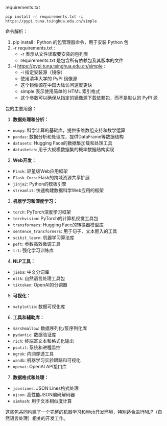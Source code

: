requirements.txt 

```
pip install -r requirements.txt -i https://pypi.tuna.tsinghua.edu.cn/simple
```

命令解析：

1. pip install : Python 的包管理器命令，用于安装 Python 包
2. -r requirements.txt :
   - -r 表示从文件读取要安装的包列表
   - requirements.txt 是包含所有依赖包及其版本的文件
3. -i https://pypi.tuna.tsinghua.edu.cn/simple :
   - -i 指定安装源（镜像）
   - 使用清华大学的 PyPI 镜像源
   - 这个镜像源在中国大陆访问速度更快
   - simple 表示使用简单的 HTML 索引格式
   - 这个参数可以确保从指定的镜像源下载依赖包，而不是默认的 PyPI 源

包的主要用途：

1. **数据处理和分析：**
- `numpy`: 科学计算的基础库，提供多维数组支持和数学运算
- `pandas`: 数据分析和处理库，提供DataFrame等数据结构
- `datasets`: Hugging Face的数据集加载和处理工具
- `datasketch`: 用于大规模数据集的概率数据结构实现

2. **Web开发：**
- `Flask`: 轻量级Web应用框架
- `Flask_Cors`: Flask的跨域资源共享扩展
- `jinja2`: Python的模板引擎
- `streamlit`: 快速构建数据科学Web应用的框架

3. **机器学习和深度学习：**
- `torch`: PyTorch深度学习框架
- `torchvision`: PyTorch的计算机视觉工具包
- `transformers`: Hugging Face的转换器模型库
- `sentence_transformers`: 用于句子、文本嵌入的工具
- `scikit_learn`: 机器学习算法库
- `peft`: 参数高效微调工具
- `trl`: 强化学习训练库

4. **NLP工具：**
- `jieba`: 中文分词库
- `nltk`: 自然语言处理工具包
- `tiktoken`: OpenAI的分词器

5. **可视化：**
- `matplotlib`: 数据可视化库

6. **工具和辅助库：**
- `marshmallow`: 数据序列化/反序列化库
- `pydantic`: 数据验证库
- `rich`: 终端富文本和格式化输出
- `psutil`: 系统和进程监控
- `ngrok`: 内网穿透工具
- `wandb`: 机器学习实验跟踪和可视化
- `openai`: OpenAI API接口库

7. **数据格式和处理：**
- `jsonlines`: JSON Lines格式处理
- `ujson`: 高性能JSON编码解码器
- `simhash`: 用于文本相似度计算

这些包共同构建了一个完整的机器学习和Web开发环境，特别适合进行NLP（自然语言处理）相关的开发工作。